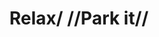 ---
pid: RS259
title: Relax/ //Park it//
location_transcription: large corners & open sidewalks spaces
zipcode: '19121'
outside_phl: 
neighborhood: Brewerytown
age: '42'
age_range: 40-49
instagram: 
image_file_name: RS_259.jpg
proposal_transcription: Benches & Maybe w/ Table → Hence an actual functional Monument
topic: Inclusivity
topic_summary: '0'
type: Space,Bench
keywords_other: 
credit: John Elburn
image_labels: 
twitter: 
facebook: 
permalink: "/monuments/rs259/"
layout: item-page
---
